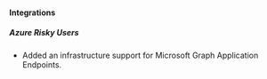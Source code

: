 
#### Integrations

##### Azure Risky Users

- Added an infrastructure support for Microsoft Graph Application Endpoints.
